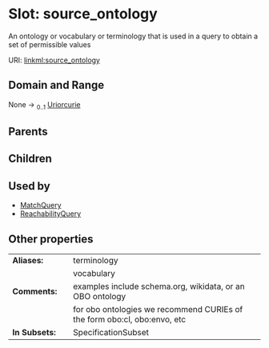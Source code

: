 
# Slot: source_ontology

An ontology or vocabulary or terminology that is used in a query to obtain a set of permissible values

URI: [linkml:source_ontology](https://w3id.org/linkml/source_ontology)


## Domain and Range

None &#8594;  <sub>0..1</sub> [Uriorcurie](types/Uriorcurie.md)

## Parents


## Children


## Used by

 * [MatchQuery](MatchQuery.md)
 * [ReachabilityQuery](ReachabilityQuery.md)

## Other properties

|  |  |  |
| --- | --- | --- |
| **Aliases:** | | terminology |
|  | | vocabulary |
| **Comments:** | | examples include schema.org, wikidata, or an OBO ontology |
|  | | for obo ontologies we recommend CURIEs of the form obo:cl, obo:envo, etc |
| **In Subsets:** | | SpecificationSubset |